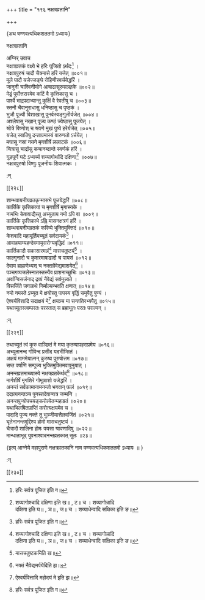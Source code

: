+++
title = "१९६ नक्षत्रव्रतानि"

+++

\{अथ षण्णवत्यधिकशततमो ऽध्यायः\}

नक्षत्रव्रतानि  
    
अग्निर् उवाच  
नक्षत्रव्रतकं वक्ष्ये भे हरिः पूजितो ऽर्थदः[^१]   ।  
नक्षत्रपुरुषं चादौ चैत्रमासे हरिं यजेत् ॥००१॥  
मूले पादौ यजेज्जङ्घे रोहिणीस्वर्चयेद्धरिं ।  
जानुनी चाश्विनीयोगे आषाढासूरुसञ्ज्ञके ॥००२॥  
मेढ्रं पूर्वोत्तरास्वेव कटिं वै कृत्तिकासु च ।  
पार्श्वे भाद्रपदाभ्यान्तु कुक्षिं वै रेवतीषु च   ॥००३॥  
स्तनौ चैवानुराधासु धनिष्ठासु च पृष्ठकं   ।  
भुजौ पूज्यौ विशाखासु पुनर्वस्वङ्गुलीर्यजेत् ॥००४॥  
अश्लेषासु नखान् पूज्य कण्ठं ज्येष्ठासु पूजयेत्   ।  
श्रोत्रे विष्णोश् च श्रवणे मुखं पुष्ये हरेर्यजेत्   ॥००५॥  
यजेत् स्वातिषु दन्ताग्रमास्यं वारुणतो ऽर्चयेत् ।  
मघासु नसां नयने मृगशीर्षे ललाटकं   ॥००६॥  
चित्रासु चार्द्रासु कचानब्दान्ते स्वर्णकं हरिं ।  
गुडपूर्णे घटे ऽभ्यर्च्य शय्यागोर्थादि दक्षिणा[^२]   ॥००७॥  
नक्षत्रपुरुषो विष्णुः पूजनीयः शिवात्मकः   ।  
    
:न्  
    
[^१]: हरिः सर्वत्र पूजित इति ग॥  
    
[^२]: शय्यागोश्चादि दक्षिणा इति ख॥ , ट॥ च । शय्यागोन्नादि  
दक्षिणा इति घ॥ , ञ॥ , ज॥ च । शय्याधेन्वादि सक्षिका इति ङ॥  

[[२२८]]
    
शाम्भवायनीयव्रतकृन्मासभे पूजयेद्धरिं   ॥००८॥  
कार्त्तिके कृत्तिकायां च मृगशीर्षे मृगास्यके   ।  
नामभिः केशवाद्यैस्तु अच्युताय नमो ऽपि वा ॥००९॥  
कार्त्तिके कृत्तिकाभे ऽह्नि मासनक्षत्रगं हरिं ।  
शाम्भवायनीयव्रतकं करिष्ये भुक्तिमुक्तिदं   ॥०१०॥  
केशवादि महामूर्तिमच्युतं सर्वदायकं[^१] ।  
आवाहयाम्यहन्देवमायुरारोग्यवृद्धिदं ॥०११॥  
कार्त्तिकादौ सकासारमन्नं[^२] मासचतुष्टयं[^३]   ।  
फाल्गुनादौ च कुशरमाषाढादौ च पायसं   ॥०१२॥  
देवाय ब्राह्मणेभ्यश् च नक्तन्नैवेद्यमाशयेत्[^४] ।  
पञ्चगव्यजलेस्नातस्तस्यैव प्राशनाच्छुचिः ॥०१३॥  
अर्वाग्विसर्जनाद् द्रव्यं नैवेद्यं सर्वमुच्यते ।  
विसर्जिते जगन्नाथे निर्माल्यन्भवति क्षणात् ॥०१४॥  
नमो नमस्ते ऽच्युत मे क्षयोस्तु पापस्य वृद्धिं समुपैतु पुण्यं   ।  
ऐश्वर्यवित्तादि सदाक्षयं मे[^५] क्षयञ्च मा सन्ततिरभ्यपैतु   ॥०१५॥  
यथाच्युतस्त्वम्परतः परस्तात् स ब्रह्मभूतः परतः परात्मन्   ।  
    
:न्  
    
[^१]: सर्वपापहमिति ङ॥  
    
[^२]: सर्वसारमन्नमिति ख॥ , ग॥ , घ॥ च  
    
[^३]: मासचतुष्टकमिति ख॥  
    
[^४]: नक्तं नैवेद्यमर्पयेदिति झ॥  
    
[^५]: ऐश्वर्यवित्तादि महोदयं मे इति झ॥  

[[२२९]]
    
तथाच्युतं त्वं कुरु वाञ्छितं मे मया कृतम्पापहराप्रमेय   ॥०१६॥  
अच्युतानन्द गोविन्द प्रसीद यदभीप्सितं ।  
अक्षयं माममेयात्मन् कुरुष्व पुरुषोत्तम ॥०१७॥  
सप्त वर्षाणि सम्पूज्य भुक्तिमुक्तिमवापुनुयात् ।  
अनन्तव्रतमाख्यास्ये नक्षत्रव्रतकेर्थदं[^१] ॥०१८॥  
मार्गशीर्षे मृगशिरे गोमूत्राशो यजेद्धरिं   ।  
अनन्तं सर्वकामानामनन्तो भगवान् फलं ॥०१९॥  
ददात्यनन्तञ्च पुनस्तदेवान्यत्र जन्मनि ।  
अनन्तपुन्योपचयङ्करोत्येतन्महाव्रतं ॥०२०॥  
यथाभिलषितप्राप्तिं करोत्यक्षयमेव च ।  
पादादि पूज्य नक्ते तु भुञ्जीयात्तैलवर्जितं ॥०२१॥  
घृतेनानन्तमुद्दिश्य होमो मासचतुष्टयं ।  
चैत्रादौ शालिना होमः पयसा श्रावणादिषु   ॥०२२॥  
मान्धाताभूद् युवनाश्वादनन्तव्रतकात् सुतः  ॥२३॥  
    
\{इत्य् आग्नेये महापुराणे नक्षत्रव्रतकानि नाम षण्णवत्यधिकशततमो ऽध्यायः ॥  }
    
:न्  
    
[^१]: नक्षत्रव्रतकामदमिति ख॥ , ग॥ , छ॥ च । नक्षत्रव्रतके ऽन्नदमिति  
घ॥ , ङ॥ , ञ॥ च  

[[२३०]]
    